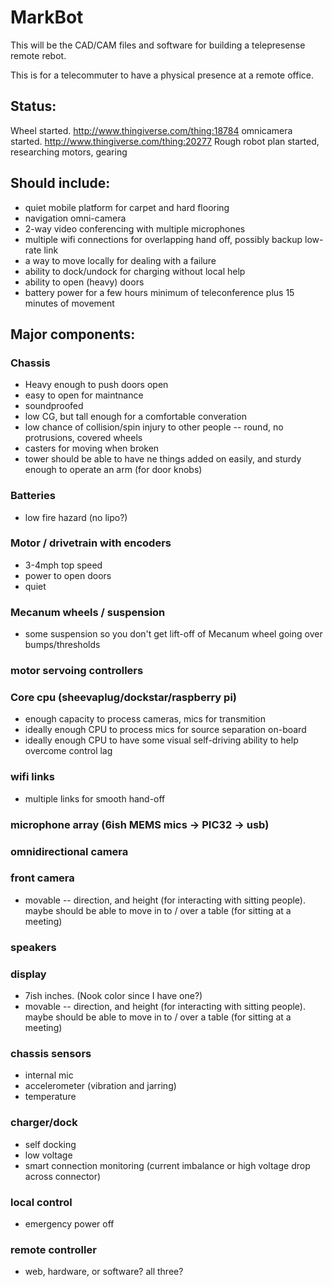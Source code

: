 # MarkBot

This will be the CAD/CAM files and software for building a telepresense
remote rebot.

This is for a telecommuter to have a physical presence at a remote office.

## Status:
Wheel started.  http://www.thingiverse.com/thing:18784
omnicamera started.  http://www.thingiverse.com/thing:20277
Rough robot plan started, researching motors, gearing

## Should include:
* quiet mobile platform for carpet and hard flooring
* navigation omni-camera
* 2-way video conferencing with multiple microphones
* multiple wifi connections for overlapping hand off, possibly backup low-rate link
* a way to move locally for dealing with a failure
* ability to dock/undock for charging without local help
* ability to open (heavy) doors
* battery power for a few hours minimum of teleconference plus 15 minutes of movement




## Major components:
### Chassis
- Heavy enough to push doors open
- easy to open for maintnance
- soundproofed
- low CG, but tall enough for a comfortable converation
- low chance of collision/spin injury to other people -- round, no protrusions, covered wheels 
- casters for moving when broken
- tower should be able to have ne things added on easily, and sturdy enough to operate an arm (for door knobs)

### Batteries
- low fire hazard (no lipo?)

### Motor / drivetrain with encoders
- 3-4mph top speed
- power to open doors
- quiet

### Mecanum wheels / suspension
- some suspension so you don't get lift-off of Mecanum wheel going over bumps/thresholds

### motor servoing controllers

### Core cpu (sheevaplug/dockstar/raspberry pi)
- enough capacity to process cameras, mics for transmition
- ideally enough CPU to process mics for source separation on-board
- ideally enough CPU to have some visual self-driving ability to help overcome control lag

### wifi links
- multiple links for smooth hand-off

### microphone array (6ish MEMS mics -> PIC32 -> usb)

### omnidirectional camera

### front camera
- movable -- direction, and height (for interacting with sitting people). maybe should be able to move in to / over a table (for sitting at a meeting)

### speakers

### display
- 7ish inches.  (Nook color since I have one?)
- movable -- direction, and height (for interacting with sitting people). maybe should be able to move in to / over a table (for sitting at a meeting)

### chassis sensors
- internal mic
- accelerometer (vibration and jarring)
- temperature

### charger/dock
- self docking
- low voltage
- smart connection monitoring (current imbalance or high voltage drop across connector)

### local control
- emergency power off

### remote controller
- web, hardware, or software?  all three?

